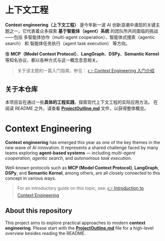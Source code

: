 # 上下文工程

**Context engineering（上下文工程）** 是今年新一波 AI 创新浪潮中涌现的关键主题之一。它代表着众多探索 **基于智能体（agent）系统** 的团队所共同面临的挑战——包括 多智能体协作（multi-agent cooperation）、智能体式搜索（agentic search） 和 智能体任务执行（agent task execution） 等方向。

像 **MCP（Model Context Protocol）**、**LangGraph**、**DSPy**、**Semantic Kernel** 等知名协议，都以各种方式与这一概念息息相关。

> 关于该主题的一篇入门指南，参见：
> [👉 Context Engineering 入门介绍](https://mp.weixin.qq.com/s/F-GoAk-S_rZvQ0bB2YXIlw)


## 关于本仓库

本项目旨在通过一些**具体的工程实践**，探索现代上下文工程的实际应用方法。
在阅读 README 之外，请查看 [**ProjectOutline.md**](/ProjectOutline.md) 文件，以获得整体概览。


# Context Engineering

**Context engineering** has emerged this year as one of the key themes in the new wave of AI innovation. It represents a shared challenge faced by many teams exploring **agent-based systems** — including *multi-agent cooperation*, *agentic search*, and *autonomous task execution*.

Well-known protocols such as **MCP (Model Context Protocol)**, **LangGraph**, **DSPy**, and **Semantic Kernel**, among others, are all closely connected to this concept in various ways.

> For an introductory guide on this topic, see:
> [👉 Introduction to Context Engineering](https://mp.weixin.qq.com/s/F-GoAk-S_rZvQ0bB2YXIlw)


## About this repository

This project aims to explore practical approaches to modern **context engineering**.
Please start with the [**ProjectOutline.md**](/ProjectOutline.md) file for a high-level overview besides reading the README.
